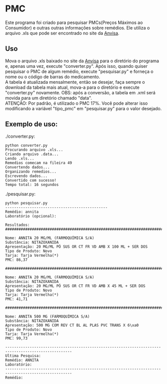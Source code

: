 # PMC

Este programa foi criado para pesquisar PMCs(Preços Máximos ao Consumidor) e outras outras informações sobre remédios. Ele utiliza o arquivo .xls que pode ser encontrado no site da [Anvisa](https://www.gov.br/anvisa/pt-br/assuntos/medicamentos/cmed/precos).

## Uso
Mova o arquivo .xls baixado no site da [Anvisa](https://www.gov.br/anvisa/pt-br/assuntos/medicamentos/cmed/precos) para o diretório do programa e, apenas uma vez, execute "converter.py". Após isso, quando quiser pesquisar o PMC de algum remédio, execute "pesquisar.py" e forneça o nome ou o código de barras do medicamento. </br> 
A tabela é atualizada mensalmente, então se desejar, faça sempre o download da tabela mais atual, mova-a para o diretório e execute "converter.py" novamente. OBS: após a conversão, a tabela em .xml será movida para um diretório chamado "data".</br>
ATENÇÃO: Por padrão, é utilizado o PMC 17%. Você pode alterar isso modificando a variável "tipo_pmc" em "pesquisar.py" para o valor desejado.

## Exemplo de uso:

./converter.py:
```
python converter.py
Procurando arquivo .xls...
Criando arquivo .data...
Lendo .xls...
Remedios comecam na fileira 49
Convertendo dados...
Organizando remedios...
Escrevendo dados...
Convertido com sucesso!
Tempo total: 16 segundos
```

./pesquisar.py:
```
python pesquisar.py
----------------------------------------------
Remédio: annita
Laboratório (opcional):

Resultados:
####################################################################################################

Nome: ANNITA 20 MG/ML (FARMOQUÍMICA S/A)
Substância: NITAZOXANIDA
Apresentação: 20 MG/ML PÓ SUS OR CT FR VD AMB X 100 ML + SER DOS
Tipo de Produto: Novo
Tarja: Tarja Vermelha(*)
PMC: 86,37

####################################################################################################

Nome: ANNITA 20 MG/ML (FARMOQUÍMICA S/A)
Substância: NITAZOXANIDA
Apresentação: 20 MG/ML PÓ SUS OR CT FR VD AMB X 45 ML + SER DOS
Tipo de Produto: Novo
Tarja: Tarja Vermelha(*)
PMC: 41,71

####################################################################################################

Nome: ANNITA 500 MG (FARMOQUÍMICA S/A)
Substância: NITAZOXANIDA
Apresentação: 500 MG COM REV CT BL AL PLAS PVC TRANS X 6\xa0
Tipo de Produto: Novo
Tarja: Tarja Vermelha(*)
PMC: 99,73

----------------------------------------------------------------------------------------------------
Ultima Pesquisa:
Remédio: ANNITA
Laboratório:
----------------------------------------------------------------------------------------------------
Remédio:
```
